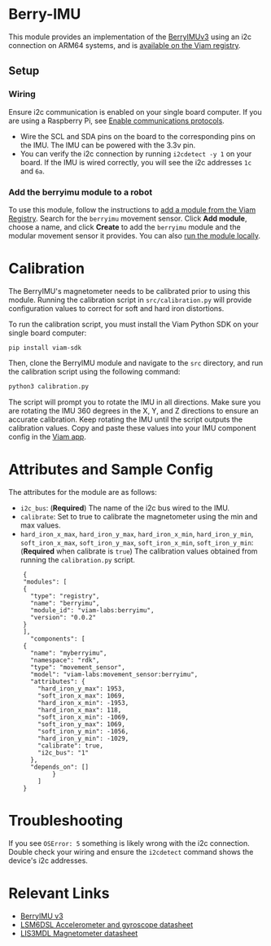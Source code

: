 # Berry-IMU
This module provides an implementation of the [BerryIMUv3](https://ozzmaker.com/product/berryimu-accelerometer-gyroscope-magnetometer-barometricaltitude-sensor/) using an i2c connection on ARM64 systems,
and is [available on the Viam registry](https://app.viam.com/module/viam-labs/berryimu).

## Setup

###  Wiring
Ensure i2c communication is enabled on your single board computer. If you are using a Raspberry Pi, see [Enable communications protocols](https://docs.viam.com/installation/prepare/rpi-setup/#enable-communication-protocols).
- Wire the SCL and SDA pins on the board to the corresponding pins on the IMU. The IMU can be powered with the 3.3v pin.
- You can verify the i2c connection by running `i2cdetect -y 1` on your board. If the IMU is wired correctly, you will see the i2c addresses `1c` and `6a`. 

### Add the berryimu module to a robot
To use this module, follow the instructions to [add a module from the Viam Registry](https://docs.viam.com/registry/configure/#add-a-modular-resource-from-the-viam-registry). Search for the `berryimu` movement sensor.
Click **Add module**, choose a name, and click **Create** to add the `berryimu` module and the modular movement sensor it provides.
You can also [run the module locally](https://docs.viam.com/registry/configure/#local-modules).


# Calibration
The BerryIMU's magnetometer needs to be calibrated prior to using this module. Running the calibration script in `src/calibration.py`
will provide configuration values to correct for soft and hard iron distortions. 

To run the calibration script, you must install the Viam Python SDK on your single board computer:

```
pip install viam-sdk
```

Then, clone the BerryIMU module and navigate to the `src` directory, and run the calibration script using the following command:

```sh
python3 calibration.py
```

The script will prompt you to rotate the IMU in all directions. Make sure you are rotating the IMU 360 degrees in the X, Y, and Z directions 
to ensure an accurate calibration. Keep rotating the IMU until the script outputs the calibration values. Copy and paste these values into your
IMU component config in the [Viam app](https://app.viam.com/robots).

# Attributes and Sample Config 
The attributes for the module are as follows:
   - `i2c_bus`: (**Required**) The name of the i2c bus wired to the IMU.
   - `calibrate`: Set to true to calibrate the magnetometer using the min and max values.
   - `hard_iron_x_max`, `hard_iron_y_max`, `hard_iron_x_min`, `hard_iron_y_min`, `soft_iron_x_max`, `soft_iron_y_max`, `soft_iron_x_min`, `soft_iron_y_min`: (**Required** when calibrate is `true`) The calibration values obtained from running the `calibration.py` script.

```
    {
    "modules": [
    {
      "type": "registry",
      "name": "berryimu",
      "module_id": "viam-labs:berryimu",
      "version": "0.0.2"
    }
    ],
      "components": [
    {
      "name": "myberryimu",
      "namespace": "rdk",
      "type": "movement_sensor",
      "model": "viam-labs:movement_sensor:berryimu",
      "attributes": {
        "hard_iron_y_max": 1953,
        "soft_iron_x_max": 1069,
        "hard_iron_x_min": -1953,
        "hard_iron_x_max": 118,
        "soft_iron_x_min": -1069,
        "soft_iron_y_max": 1069,
        "soft_iron_y_min": -1056,
        "hard_iron_y_min": -1029,
        "calibrate": true,
        "i2c_bus": "1"
      },
      "depends_on": []
            }
        ]
    }
```

# Troubleshooting
If you see `OSError: 5` something is likely wrong with the i2c connection. Double check your wiring and ensure the `i2cdetect` command shows
the device's i2c addresses.

# Relevant Links
- [BerryIMU v3](https://ozzmaker.com/product/berryimu-accelerometer-gyroscope-magnetometer-barometricaltitude-sensor/)
- [LSM6DSL Accelerometer and gyroscope datasheet](https://ozzmaker.com/wp-content/uploads/2020/08/lsm6dsl-datasheet.pdf)
- [LIS3MDL Magnetometer datasheet](https://ozzmaker.com/wp-content/uploads/2020/08/lis3mdl.pdf)


